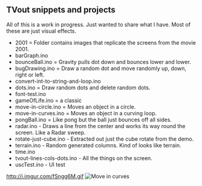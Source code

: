 ## TVout snippets and projects

All of this is a work in progress. Just wanted to share what I have. Most of these are just visual effects.

- 2001 = Folder contains images that replicate the screens from the movie 2001.
- barGraph.ino
- bounceBall.ino = Gravity pulls dot down and bounces lower and lower.
- bugDrawing.ino = Draw a random dot and move randomly up, down, right or left.
- convert-int-to-string-and-loop.ino
- dots.ino = Draw random dots and delete random dots.
- font-test.ino
- gameOfLife.ino = a classic
- move-in-circle.ino = Moves an object in a circle.
- move-in-curves.ino = Moves an object in a curving loop.
- pongBall.ino =  Like pong but the ball just bounces off all sides.
- radar.ino - Draws a line from the center and works its way round the screen. Like a Radar sweep.
- rotate-just-cube.ino - Extracted out just the cube rotate from the demo.
- terrain.ino - Random generated columns. Kind of looks like terrain.
- time.ino
- tvout-lines-cols-dots.ino - All the things on the screen.
- uscTest.ino - UI test


http://i.imgur.com/fSngg6M.gif
![Move in curves](http://i.imgur.com/fSngg6M.gif)
